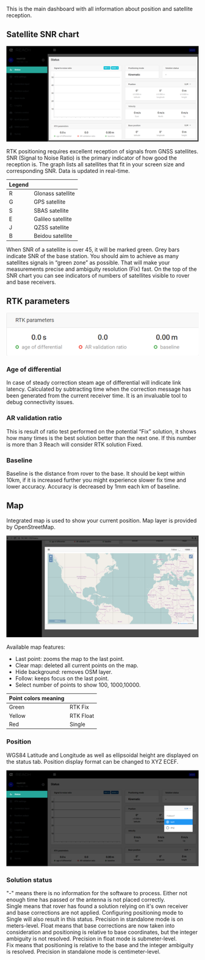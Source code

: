 This is the main dashboard with all information about position and satellite reception.

## Satellite SNR chart

![](img/status/status.png)

RTK positioning requires excellent reception of signals from GNSS satellites. SNR (Signal to Noise Ratio) is the primary indicator of how good the reception is. The graph lists all satellites that fit in your screen size and corresponding SNR. Data is updated in real-time.

| Legend |                   |
|--------|-------------------|
|   R    | Glonass satellite |
|   G    | GPS satellite     |
|   S    | SBAS satellite    |
|   E    | Galileo satellite |
|   J    | QZSS satellite    |
|   B    | Beidou satellite  |
 

When SNR of a satellite is over 45, it will be marked green. Grey bars indicate SNR of the base station. You should aim to achieve as many satellites signals in “green zone” as possible. That will make your measurements precise and ambiguity resolution (Fix) fast. On the top of the SNR chart you can see indicators of numbers of satellites visible to rover and base receivers.

## RTK parameters

![](img/status/rtk_parameters.png)

### Age of differential
In case of steady correction steam age of differential will indicate link latency. Calculated by subtracting time when the correction message has been generated from the current receiver time. It is an invaluable tool to debug connectivity issues.

### AR validation ratio  
This is result of ratio test performed on the potential “Fix” solution, it shows how many times is the best solution better than the next one. If this number is more than 3 Reach will consider RTK solution Fixed. 

### Baseline
Baseline is the distance from rover to the base. It should be kept within 10km, if it is increased further you might experience slower fix time and lower accuracy. Accuracy is decreased by 1mm each km of baseline. 
 
## Map
Integrated map is used to show your current position. Map layer is provided by OpenStreetMap.

![](img/status/map.png)

Available map features:

+ Last point: zooms the map to the last point.
+ Clear map: deleted all current points on the map.
+ Hide background: removes OSM layer.
+ Follow: keeps focus on the last point.
+ Select number of points to show 100, 1000,10000.




| Point colors meaning |             |
|----------------------|-------------|
|        Green         |   RTK Fix   |
|        Yellow        |   RTK Float |
|        Red           |   Single    |


### Position
WGS84 Latitude and Longitude as well as ellipsoidal height are displayed on the status tab. Position display format can be changed to XYZ ECEF.

![](img/status/position.png)

### Solution status
"-" means there is no information for the software to process. Either not enough time has passed or the antenna is not placed correctly.  
Single means that rover has found a solution relying on it's own receiver and base corrections are not applied. Configuring positioning mode to Single will also result in this status. Precision in standalone mode is on meters-level.
Float means that base corrections are now taken into consideration and positioning is relative to base coordinates, but the integer ambiguity is not resolved. Precision in float mode is submeter-level.  
Fix means that positioning is relative to the base and the integer ambiguity is resolved. Precision in standalone mode is centimeter-level.


